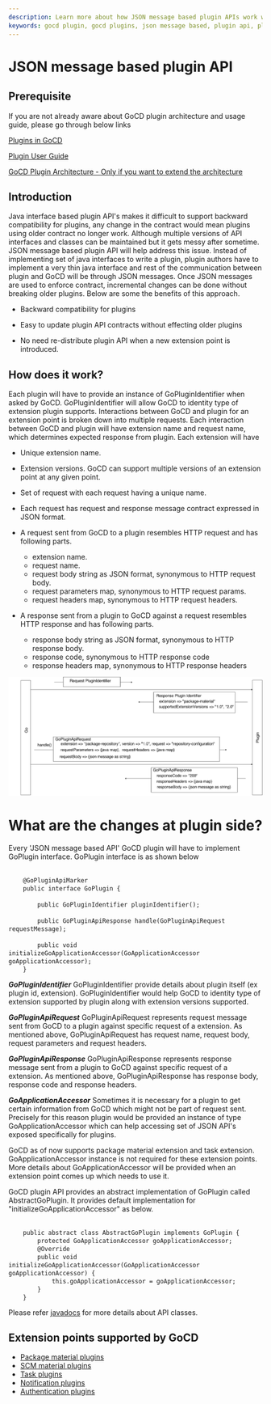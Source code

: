 ```yaml
---
description: Learn more about how JSON message based plugin APIs work with GoCD
keywords: gocd plugin, gocd plugins, json message based, plugin api, plugin architecture
---
```


# JSON message based plugin API

## Prerequisite

If you are not already aware about GoCD plugin architecture and usage guide, please go through below links

[Plugins in GoCD](go_plugins_basics.md)

[Plugin User Guide](https://docs.gocd.org/current/extension_points/plugin_user_guide.html)

[GoCD Plugin Architecture - Only if you want to extend the architecture](../4/4.4.1.md)

## Introduction

Java interface based plugin API's makes it difficult to support backward compatibility for plugins, any change in the contract would mean plugins using older contract no longer work. Although multiple versions of API interfaces and classes can be maintained but it gets messy after sometime. JSON message based plugin API will help address this issue. Instead of implementing set of java interfaces to write a plugin, plugin authors have to implement a very thin java interface and rest of the communication between plugin and GoCD will be through JSON messages. Once JSON messages are used to enforce contract, incremental changes can be done without breaking older plugins. Below are some the benefits of this approach.

- Backward compatibility for plugins

- Easy to update plugin API contracts without effecting older plugins

- No need re-distribute plugin API when a new extension point is introduced.

## How does it work?

Each plugin will have to provide an instance of GoPluginIdentifier when asked by GoCD. GoPluginIdentifier will allow GoCD to identity type of extension plugin supports.
Interactions between GoCD and plugin for an extension point is broken down into multiple requests. Each interaction between GoCD and plugin will have extension name and request name, which determines
expected response from plugin.  Each extension will have

-  Unique extension name.


-  Extension versions. GoCD can support multiple versions of an extension point at any given point.


-  Set of request with each request having a unique name.


-  Each request has request and response message contract expressed in JSON format.


-  A request sent from GoCD to a plugin resembles HTTP request and has following parts.
    - extension name.
    - request name.
	- request body string as JSON format, synonymous to HTTP request body.
	- request parameters map, synonymous to HTTP request params.
	- request headers map, synonymous to HTTP request headers.


-  A response sent from a plugin to GoCD against a request resembles HTTP response and has following parts.
	-  response body string as JSON format, synonymous to HTTP response body.
	-  response code,  synonymous to HTTP response code
	-  response headers map,  synonymous to HTTP response headers

![](../images/json_message_based_plugin_api_interaction.png)

# What are the changes at plugin side?

Every 'JSON message based API' GoCD plugin will have to implement GoPlugin interface. GoPlugin interface is as shown below

``` {code}

    @GoPluginApiMarker
    public interface GoPlugin {

        public GoPluginIdentifier pluginIdentifier();

        public GoPluginApiResponse handle(GoPluginApiRequest requestMessage);

        public void initializeGoApplicationAccessor(GoApplicationAccessor goApplicationAccessor);
    }

```

***GoPluginIdentifier***
GoPluginIdentifier provide details about plugin itself (ex plugin id, extension). GoPluginIdentifier would help GoCD to identity type of extension supported by plugin along with extension versions supported.

***GoPluginApiRequest***
GoPluginApiRequest represents request message sent from GoCD to a plugin against specific request of a extension. As mentioned above, GoPluginApiRequest has request name, request body, request parameters and request headers.		

***GoPluginApiResponse***
GoPluginApiResponse represents response message sent from a plugin to GoCD against specific request of a extension. As mentioned above, GoPluginApiResponse has response body, response code and response headers.		

***GoApplicationAccessor***
Sometimes it is necessary for a plugin to get certain information from GoCD which might not be part of request sent. Precisely for this reason plugin would be provided an instance
of type GoApplicationAccessor which can help accessing set of JSON API's exposed specifically for plugins.

GoCD as of now supports package material extension and task extension. GoApplicationAccessor instance is not required for these extension points. More details about GoApplicationAccessor
will be provided when an extension point comes up which needs to use it.

GoCD plugin API provides an abstract implementation of GoPlugin called AbstractGoPlugin. It provides default implementation for "initializeGoApplicationAccessor" as below.  

``` {code}

    public abstract class AbstractGoPlugin implements GoPlugin {
        protected GoApplicationAccessor goApplicationAccessor;
        @Override
        public void initializeGoApplicationAccessor(GoApplicationAccessor goApplicationAccessor) {
            this.goApplicationAccessor = goApplicationAccessor;
        }
    }

```

Please refer [javadocs](overview.md#plugin-api-javadoc) for more details about API classes.

## Extension points supported by GoCD

* [Package material plugins](./package_material/package_material_plugin_overview.md)
* [SCM material plugins](./scm_material/scm_material_plugin_overview.md)
* [Task plugins](./task/task_plugin_overview.md)
* [Notification plugins](https://plugin-api.gocd.org/current/notifications)
* [Authentication plugins](./authentication/authentication_plugin_overview.md)

